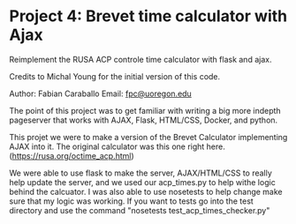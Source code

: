 # Project 4: Brevet time calculator with Ajax

Reimplement the RUSA ACP controle time calculator with flask and ajax.

Credits to Michal Young for the initial version of this code.

Author: Fabian Caraballo
Email: fpc@uoregon.edu


The point of this project was to get familiar with writing a big more indepth pageserver that works with AJAX, Flask, HTML/CSS, Docker, and python.

This projet we were to make a version of the Brevet Calculator implementing AJAX into it.
The original calculator was this one right here. (https://rusa.org/octime_acp.html)

We were able to use flask to make the server, AJAX/HTML/CSS to really help update the server, and we used our acp_times.py to help withe logic behind the calcuator. I was also able to use nosetests to help change make sure that my logic was working. If you want to tests go into the test directory and use the command "nosetests test_acp_times_checker.py"



